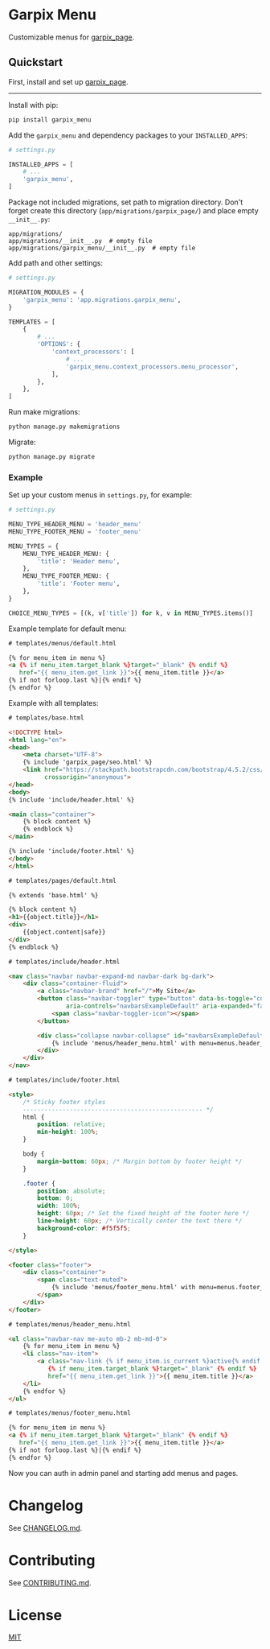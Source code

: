 # Garpix Menu

Customizable menus for [garpix_page](https://github.com/garpixcms/garpix_page).

## Quickstart

First, install and set up [garpix_page](https://github.com/garpixcms/garpix_page).

---

Install with pip:

```bash
pip install garpix_menu
```

Add the `garpix_menu` and dependency packages to your `INSTALLED_APPS`:

```python
# settings.py

INSTALLED_APPS = [
    # ...
    'garpix_menu',
]

```

Package not included migrations, set path to migration directory. Don't forget create this directory (`app/migrations/garpix_page/`) and place empty `__init__.py`:

```
app/migrations/
app/migrations/__init__.py  # empty file
app/migrations/garpix_menu/__init__.py  # empty file
```

Add path and other settings:

```python
# settings.py

MIGRATION_MODULES = {
    'garpix_menu': 'app.migrations.garpix_menu',
}

TEMPLATES = [
    {
        # ...
        'OPTIONS': {
            'context_processors': [
                # ...
                'garpix_menu.context_processors.menu_processor',
            ],
        },
    },
]
```

Run make migrations:

```bash
python manage.py makemigrations
```

Migrate:

```bash
python manage.py migrate
```

### Example

Set up your custom menus in `settings.py`, for example:

```python
# settings.py

MENU_TYPE_HEADER_MENU = 'header_menu'
MENU_TYPE_FOOTER_MENU = 'footer_menu'

MENU_TYPES = {
    MENU_TYPE_HEADER_MENU: {
        'title': 'Header menu',
    },
    MENU_TYPE_FOOTER_MENU: {
        'title': 'Footer menu',
    },
}

CHOICE_MENU_TYPES = [(k, v['title']) for k, v in MENU_TYPES.items()]
```

Example template for default menu:

```html
# templates/menus/default.html

{% for menu_item in menu %}
<a {% if menu_item.target_blank %}target="_blank" {% endif %}
   href="{{ menu_item.get_link }}">{{ menu_item.title }}</a>
{% if not forloop.last %}|{% endif %}
{% endfor %}
```

Example with all templates:

```html
# templates/base.html

<!DOCTYPE html>
<html lang="en">
<head>
    <meta charset="UTF-8">
    {% include 'garpix_page/seo.html' %}
    <link href="https://stackpath.bootstrapcdn.com/bootstrap/4.5.2/css/bootstrap.min.css" rel="stylesheet"
          crossorigin="anonymous">
</head>
<body>
{% include 'include/header.html' %}

<main class="container">
    {% block content %}
    {% endblock %}
</main>

{% include 'include/footer.html' %}
</body>
</html>

# templates/pages/default.html

{% extends 'base.html' %}

{% block content %}
<h1>{{object.title}}</h1>
<div>
    {{object.content|safe}}
</div>
{% endblock %}

# templates/include/header.html

<nav class="navbar navbar-expand-md navbar-dark bg-dark">
    <div class="container-fluid">
        <a class="navbar-brand" href="/">My Site</a>
        <button class="navbar-toggler" type="button" data-bs-toggle="collapse" data-bs-target="#navbarsExampleDefault"
                aria-controls="navbarsExampleDefault" aria-expanded="false" aria-label="Toggle navigation">
            <span class="navbar-toggler-icon"></span>
        </button>

        <div class="collapse navbar-collapse" id="navbarsExampleDefault">
            {% include 'menus/header_menu.html' with menu=menus.header_menu %}
        </div>
    </div>
</nav>

# templates/include/footer.html

<style>
    /* Sticky footer styles
    -------------------------------------------------- */
    html {
        position: relative;
        min-height: 100%;
    }

    body {
        margin-bottom: 60px; /* Margin bottom by footer height */
    }

    .footer {
        position: absolute;
        bottom: 0;
        width: 100%;
        height: 60px; /* Set the fixed height of the footer here */
        line-height: 60px; /* Vertically center the text there */
        background-color: #f5f5f5;
    }

</style>

<footer class="footer">
    <div class="container">
        <span class="text-muted">
            {% include 'menus/footer_menu.html' with menu=menus.footer_menu %}
        </span>
    </div>
</footer>

# templates/menus/header_menu.html

<ul class="navbar-nav me-auto mb-2 mb-md-0">
    {% for menu_item in menu %}
    <li class="nav-item">
        <a class="nav-link {% if menu_item.is_current %}active{% endif %}" aria-current="page"
           {% if menu_item.target_blank %}target="_blank" {% endif %}
           href="{{ menu_item.get_link }}">{{ menu_item.title }}</a>
    </li>
    {% endfor %}
</ul>

# templates/menus/footer_menu.html

{% for menu_item in menu %}
<a {% if menu_item.target_blank %}target="_blank" {% endif %}
   href="{{ menu_item.get_link }}">{{ menu_item.title }}</a>
{% if not forloop.last %}|{% endif %}
{% endfor %}

```

Now you can auth in admin panel and starting add menus and pages.

# Changelog

See [CHANGELOG.md](CHANGELOG.md).

# Contributing

See [CONTRIBUTING.md](CONTRIBUTING.md).

# License

[MIT](LICENSE)